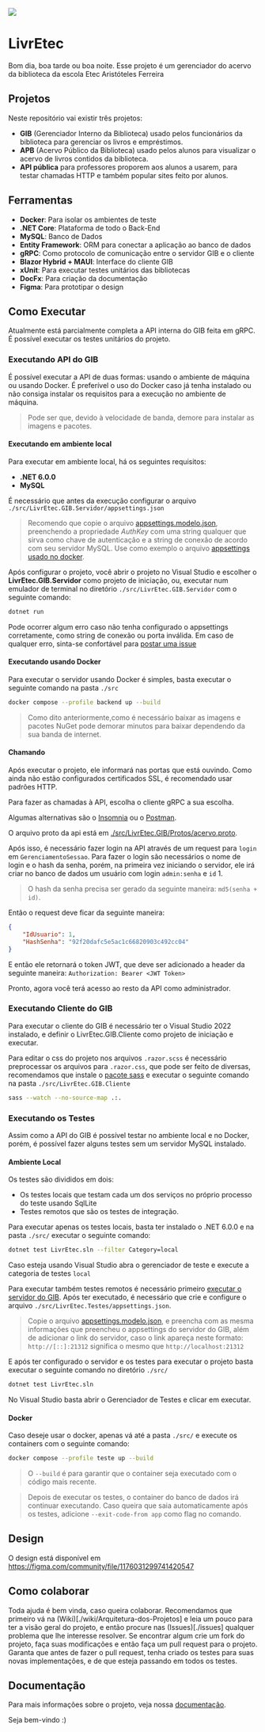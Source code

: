 ![](https://repobeats.axiom.co/api/embed/f5cead7dc8f370c3893a9f4a5edfd68b154ec43d.svg)

# LivrEtec
Bom dia, boa tarde ou boa noite. Esse projeto é um gerenciador do acervo da biblioteca da escola Etec Aristóteles Ferreira

## Projetos
Neste repositório vai existir três projetos:
- **GIB** (Gerenciador Interno da Biblioteca) usado pelos funcionários da biblioteca para gerenciar os livros e empréstimos.
- **APB** (Acervo Público da Biblioteca) usado pelos alunos para visualizar o acervo de livros contidos da biblioteca. 
- **API pública** para professores proporem aos alunos a usarem, para testar chamadas HTTP e também popular sites feito por alunos.

## Ferramentas
- **Docker**: Para isolar os ambientes de teste
- **.NET Core**: Plataforma de todo o Back-End
- **MySQL**: Banco de Dados
- **Entity Framework**: ORM para conectar a aplicação ao banco de dados
- **gRPC**: Como protocolo de comunicação entre o servidor GIB e o cliente 
- **Blazor Hybrid + MAUI**: Interface do cliente GIB
- **xUnit**: Para executar testes unitários das bibliotecas
- **DocFx**: Para criação da documentação
- **Figma**: Para prototipar o design

## Como Executar
Atualmente está parcialmente completa a API interna do GIB feita em gRPC. É possível executar os testes unitários do projeto.


### Executando API do GIB
É possível executar a API de duas formas: usando o ambiente de máquina ou usando Docker. É preferível o uso do Docker caso já tenha instalado ou não consiga instalar os requisitos para a execução no ambiente de máquina.

> Pode ser que, devido à velocidade de banda, demore para instalar as imagens e pacotes.

#### Executando em ambiente local
Para executar em ambiente local, há os seguintes requisitos:

- **.NET 6.0.0**
- **MySQL**

É necessário que antes da execução configurar o arquivo `./src/LivrEtec.GIB.Servidor/appsettings.json` 

> Recomendo que copie o arquivo [appsettings.modelo.json](./src/LivrEtec.GIB.Servidor/appsettings.modelo.json), preenchendo a propriedade _AuthKey_ com uma string qualquer que sirva como chave de autenticação e a string de conexão de acordo com seu servidor MySQL. Use como exemplo o arquivo [appsettings usado no docker](src/Docker/GIB.Servidor/appsettings.json).

Após configurar o projeto, você abrir o projeto no Visual Studio e escolher o **LivrEtec.GIB.Servidor** como projeto de iniciação, ou, executar num emulador de terminal no diretório `./src/LivrEtec.GIB.Servidor` com o seguinte comando:
```bash
dotnet run
```
Pode ocorrer algum erro caso não tenha configurado o appsettings corretamente, como string de conexão ou porta inválida. Em caso de qualquer erro, sinta-se confortável para [postar uma issue](https://github.com/GoliasVictor/LivrEtec/issues/new)  

#### Executando usando Docker

Para executar o servidor usando Docker é simples, basta executar o seguinte comando na pasta `./src`
```bash
docker compose --profile backend up --build
```
> Como dito anteriormente,como é necessário baixar as imagens e pacotes NuGet pode demorar minutos para baixar dependendo da sua banda de internet. 

#### Chamando 

Após executar o projeto, ele informará nas portas que está ouvindo. Como ainda não estão configurados certificados SSL, é recomendado usar padrões HTTP.

Para fazer as chamadas à API, escolha o cliente gRPC a sua escolha.

Algumas alternativas são o [Insomnia](https://docs.insomnia.rest/insomnia/grpc) ou o [Postman](https://learning.postman.com/docs/sending-requests/grpc/grpc-request-interface/).

O arquivo proto da api está em [./src/LivrEtec.GIB/Protos/acervo.proto](./src/LivrEtec.GIB/Protos/acervo.proto).

Após isso, é necessário fazer login na API através de um request para `login` em `GerenciamentoSessao`. Para fazer o login são necessários o nome de login e o hash da senha, porém, na primeira vez iniciando o servidor, ele irá criar no banco de dados um usuário com login `admin:senha` e `id` 1.

> O hash da senha precisa ser gerado da seguinte maneira: `md5(senha + id)`. 

Então o request deve ficar da seguinte maneira: 
```json 
{
	"IdUsuario": 1,
	"HashSenha": "92f20dafc5e5ac1c66820903c492cc04"
}
```
 
E então ele retornará o token JWT, que deve ser adicionado a header da seguinte maneira:
`Authorization: Bearer <JWT Token>` 

Pronto, agora você terá acesso ao resto da API como administrador.

### Executando Cliente do GIB
Para executar o cliente do GIB é necessário ter o Visual Studio 2022 instalado, e definir o LivrEtec.GIB.Cliente como projeto de iniciação e executar.

Para editar o css do projeto nos arquivos `.razor.scss` é necessário preprocessar os arquivos para `.razor.css`, que pode ser feito de diversas, recomendamos que instale o [pacote sass](https://sass-lang.com/install) e executar o seguinte comando na pasta `./src/LivrEtec.GIB.Cliente` 
```bash
sass --watch --no-source-map .:.
```

### Executando os Testes

Assim como a API do GIB é possível testar no ambiente local e no Docker, porém, é possível fazer alguns testes sem um servidor MySQL instalado.

#### Ambiente Local
Os testes são divididos em dois:
* Os testes locais que testam cada um dos serviços no próprio processo do teste usando SqlLite
* Testes remotos que são os testes de integração.

Para executar apenas os testes locais, basta ter instalado o .NET 6.0.0 e na pasta `./src/` executar o seguinte comando:
```bash
dotnet test LivrEtec.sln --filter Category=local
```

Caso esteja usando Visual Studio abra o gerenciador de teste e execute a categoria de testes `local`


Para executar também testes remotos é necessário primeiro [executar o servidor do GIB](#executando-api-do-gib). Após ter executado, é necessário que crie e configure o arquivo `./src/LivrEtec.Testes/appsettings.json`.
> Copie o arquivo [appsettings.modelo.json](./src/LivrEtec.Testes/appsettings.modelo.json), e preencha com as mesma informações que preencheu o appsettings do servidor do GIB, além de adicionar o link do servidor, caso o link apareça neste formato: `http://[::]:21312` significa o mesmo que `http://localhost:21312` 

E após ter configurado o servidor e os testes para executar o projeto basta executar o seguinte comando no diretório `./src/`
```bash
dotnet test LivrEtec.sln
```
No Visual Studio basta abrir o Gerenciador de Testes e clicar em executar.


#### Docker
Caso deseje usar o docker, apenas vá até a pasta `./src/` e execute os containers com o seguinte comando:
```bash
docker compose --profile teste up --build
``` 
> O `--build` é para garantir que o container seja executado com o código mais recente.

> Depois de executar os testes, o container do banco de dados irá continuar executando. Caso queira que saia automaticamente após os testes, adicione `--exit-code-from app` como flag no comando.

## Design 
O design está disponível em https://figma.com/community/file/1176031299741420547

## Como colaborar 
Toda ajuda é bem vinda, caso queira colaborar. Recomendamos que primeiro vá na (Wiki)[./wiki/Arquitetura-dos-Projetos] e leia um pouco para ter a visão geral do projeto, e então procure nas (Issues)[./issues] qualquer problema que lhe interesse resolver. Se encontrar algum crie um fork do projeto, faça suas modificações e então faça um pull request para o projeto.
Garanta que antes de fazer o pull request, tenha criado os testes para suas novas implementações, e de que esteja passando em todos os testes.

## Documentação
Para mais informações sobre o projeto, veja nossa [documentação](https://goliasvictor.github.io/LivrEtec/).

Seja bem-vindo :)

